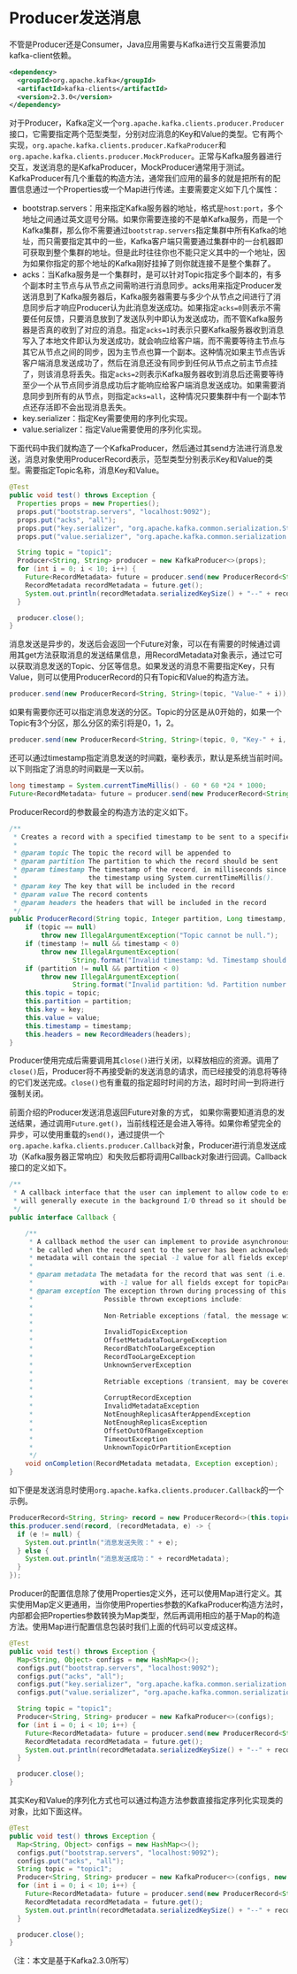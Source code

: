 # Producer发送消息

不管是Producer还是Consumer，Java应用需要与Kafka进行交互需要添加kafka-client依赖。

```xml
<dependency>
  <groupId>org.apache.kafka</groupId>
  <artifactId>kafka-clients</artifactId>
  <version>2.3.0</version>
</dependency>
```

对于Producer，Kafka定义一个`org.apache.kafka.clients.producer.Producer`接口，它需要指定两个范型类型，分别对应消息的Key和Value的类型。它有两个实现，`org.apache.kafka.clients.producer.KafkaProducer`和`org.apache.kafka.clients.producer.MockProducer`。正常与Kafka服务器进行交互，发送消息的是KafkaProducer，MockProducer通常用于测试。KafkaProducer有几个重载的构造方法，通常我们应用的最多的就是把所有的配置信息通过一个Properties或一个Map进行传递。主要需要定义如下几个属性：

* bootstrap.servers：用来指定Kafka服务器的地址，格式是`host:port`，多个地址之间通过英文逗号分隔。如果你需要连接的不是单Kafka服务，而是一个Kafka集群，那么你不需要通过`bootstrap.servers`指定集群中所有Kafka的地址，而只需要指定其中的一些，Kafka客户端只需要通过集群中的一台机器即可获取到整个集群的地址。但是此时往往你也不能只定义其中的一个地址，因为如果你指定的那个地址的Kafka刚好挂掉了则你就连接不是整个集群了。
* acks：当Kafka服务是一个集群时，是可以针对Topic指定多个副本的，有多个副本时主节点与从节点之间需哟进行消息同步。acks用来指定Producer发送消息到了Kafka服务器后，Kafka服务器需要与多少个从节点之间进行了消息同步后才响应Producer认为此消息发送成功。如果指定`acks=0`则表示不需要任何反馈，只要消息放到了发送队列中即认为发送成功，而不管Kafka服务器是否真的收到了对应的消息。指定`acks=1`时表示只要Kafka服务器收到消息写入了本地文件即认为发送成功，就会响应给客户端，而不需要等待主节点与其它从节点之间的同步，因为主节点也算一个副本。这种情况如果主节点告诉客户端消息发送成功了，然后在消息还没有同步到任何从节点之前主节点挂了，则该消息将丢失。指定`acks=2`则表示Kafka服务器收到消息后还需要等待至少一个从节点同步消息成功后才能响应给客户端消息发送成功。如果需要消息同步到所有的从节点，则指定`acks=all`，这种情况只要集群中有一个副本节点还存活即不会出现消息丢失。
* key.serializer：指定Key需要使用的序列化实现。
* value.serializer：指定Value需要使用的序列化实现。

下面代码中我们就构造了一个KafkaProducer，然后通过其send方法进行消息发送，消息对象使用ProducerRecord表示，范型类型分别表示Key和Value的类型。需要指定Topic名称，消息Key和Value。

```java
@Test
public void test() throws Exception {
  Properties props = new Properties();
  props.put("bootstrap.servers", "localhost:9092");
  props.put("acks", "all");
  props.put("key.serializer", "org.apache.kafka.common.serialization.StringSerializer");
  props.put("value.serializer", "org.apache.kafka.common.serialization.StringSerializer");

  String topic = "topic1";
  Producer<String, String> producer = new KafkaProducer<>(props);
  for (int i = 0; i < 10; i++) {
    Future<RecordMetadata> future = producer.send(new ProducerRecord<String, String>(topic, "Key-" + i, "Value-" + i));
    RecordMetadata recordMetadata = future.get();
    System.out.println(recordMetadata.serializedKeySize() + "--" + recordMetadata.serializedValueSize() + "--" + recordMetadata.offset());
  }

  producer.close();
}
```

消息发送是异步的，发送后会返回一个Future对象，可以在有需要的时候通过调用其get方法获取消息的发送结果信息，用RecordMetadata对象表示，通过它可以获取消息发送的Topic、分区等信息。如果发送的消息不需要指定Key，只有Value，则可以使用ProducerRecord的只有Topic和Value的构造方法。

```java
producer.send(new ProducerRecord<String, String>(topic, "Value-" + i));
```

如果有需要你还可以指定消息发送的分区。Topic的分区是从0开始的，如果一个Topic有3个分区，那么分区的索引将是0，1，2。

```java
producer.send(new ProducerRecord<String, String>(topic, 0, "Key-" + i, "Value-" + i));
```

还可以通过timestamp指定消息发送的时间戳，毫秒表示，默认是系统当前时间。以下则指定了消息的时间戳是一天以前。

```java
long timestamp = System.currentTimeMillis() - 60 * 60 *24 * 1000;
Future<RecordMetadata> future = producer.send(new ProducerRecord<String, String>(topic, 0, timestamp, "Key-" + i, "Value-" + i));
```

ProducerRecord的参数最全的构造方法的定义如下。

```java
/**
 * Creates a record with a specified timestamp to be sent to a specified topic and partition
 * 
 * @param topic The topic the record will be appended to
 * @param partition The partition to which the record should be sent
 * @param timestamp The timestamp of the record, in milliseconds since epoch. If null, the producer will assign
 *                  the timestamp using System.currentTimeMillis().
 * @param key The key that will be included in the record
 * @param value The record contents
 * @param headers the headers that will be included in the record
 */
public ProducerRecord(String topic, Integer partition, Long timestamp, K key, V value, Iterable<Header> headers) {
    if (topic == null)
        throw new IllegalArgumentException("Topic cannot be null.");
    if (timestamp != null && timestamp < 0)
        throw new IllegalArgumentException(
                String.format("Invalid timestamp: %d. Timestamp should always be non-negative or null.", timestamp));
    if (partition != null && partition < 0)
        throw new IllegalArgumentException(
                String.format("Invalid partition: %d. Partition number should always be non-negative or null.", partition));
    this.topic = topic;
    this.partition = partition;
    this.key = key;
    this.value = value;
    this.timestamp = timestamp;
    this.headers = new RecordHeaders(headers);
}
```

Producer使用完成后需要调用其`close()`进行关闭，以释放相应的资源。调用了`close()`后，Producer将不再接受新的发送消息的请求，而已经接受的消息将等待的它们发送完成。`close()`也有重载的指定超时时间的方法，超时时间一到将进行强制关闭。

前面介绍的Producer发送消息返回Future对象的方式， 如果你需要知道消息的发送结果，通过调用`Future.get()`，当前线程还是会进入等待。如果你希望完全的异步，可以使用重载的`send()`，通过提供一个`org.apache.kafka.clients.producer.Callback`对象，Producer进行消息发送成功（Kafka服务器正常响应）和失败后都将调用Callback对象进行回调。Callback接口的定义如下。

```java
/**
 * A callback interface that the user can implement to allow code to execute when the request is complete. This callback
 * will generally execute in the background I/O thread so it should be fast.
 */
public interface Callback {

    /**
     * A callback method the user can implement to provide asynchronous handling of request completion. This method will
     * be called when the record sent to the server has been acknowledged. When exception is not null in the callback,
     * metadata will contain the special -1 value for all fields except for topicPartition, which will be valid.
     *
     * @param metadata The metadata for the record that was sent (i.e. the partition and offset). An empty metadata
     *                 with -1 value for all fields except for topicPartition will be returned if an error occurred.
     * @param exception The exception thrown during processing of this record. Null if no error occurred.
     *                  Possible thrown exceptions include:
     *
     *                  Non-Retriable exceptions (fatal, the message will never be sent):
     *
     *                  InvalidTopicException
     *                  OffsetMetadataTooLargeException
     *                  RecordBatchTooLargeException
     *                  RecordTooLargeException
     *                  UnknownServerException
     *
     *                  Retriable exceptions (transient, may be covered by increasing #.retries):
     *
     *                  CorruptRecordException
     *                  InvalidMetadataException
     *                  NotEnoughReplicasAfterAppendException
     *                  NotEnoughReplicasException
     *                  OffsetOutOfRangeException
     *                  TimeoutException
     *                  UnknownTopicOrPartitionException
     */
    void onCompletion(RecordMetadata metadata, Exception exception);
}
```

如下便是发送消息时使用`org.apache.kafka.clients.producer.Callback`的一个示例。

```java
ProducerRecord<String, String> record = new ProducerRecord<>(this.topic, "Value-" + LocalDateTime.now());
this.producer.send(record, (recordMetadata, e) -> {
  if (e != null) {
    System.out.println("消息发送失败：" + e);
  } else {
    System.out.println("消息发送成功：" + recordMetadata);
  }
});
```

Producer的配置信息除了使用Properties定义外，还可以使用Map进行定义。其实使用Map定义更通用，当你使用Properties参数的KafkaProducer构造方法时，内部都会把Properties参数转换为Map类型，然后再调用相应的基于Map的构造方法。使用Map进行配置信息包装时我们上面的代码可以变成这样。

```java
@Test
public void test() throws Exception {
  Map<String, Object> configs = new HashMap<>();
  configs.put("bootstrap.servers", "localhost:9092");
  configs.put("acks", "all");
  configs.put("key.serializer", "org.apache.kafka.common.serialization.StringSerializer");
  configs.put("value.serializer", "org.apache.kafka.common.serialization.StringSerializer");

  String topic = "topic1";
  Producer<String, String> producer = new KafkaProducer<>(configs);
  for (int i = 0; i < 10; i++) {
    Future<RecordMetadata> future = producer.send(new ProducerRecord<String, String>(topic, "Key-" + i, "Value-" + i));
    RecordMetadata recordMetadata = future.get();
    System.out.println(recordMetadata.serializedKeySize() + "--" + recordMetadata.serializedValueSize() + "--" + recordMetadata.offset());
  }

  producer.close();
}
```

其实Key和Value的序列化方式也可以通过构造方法参数直接指定序列化实现类的对象，比如下面这样。

```java
@Test
public void test() throws Exception {
  Map<String, Object> configs = new HashMap<>();
  configs.put("bootstrap.servers", "localhost:9092");
  configs.put("acks", "all");
  String topic = "topic1";
  Producer<String, String> producer = new KafkaProducer<>(configs, new StringSerializer(), new StringSerializer());
  for (int i = 0; i < 10; i++) {
    Future<RecordMetadata> future = producer.send(new ProducerRecord<String, String>(topic, "Key-" + i, "Value-" + i));
    RecordMetadata recordMetadata = future.get();
    System.out.println(recordMetadata.serializedKeySize() + "--" + recordMetadata.serializedValueSize() + "--" + recordMetadata.offset());
  }

  producer.close();
}
```

（注：本文是基于Kafka2.3.0所写）